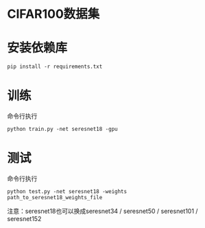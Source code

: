 # CIFAR100数据集

# 安装依赖库

```
pip install -r requirements.txt
```



# 训练

命令行执行
```
python train.py -net seresnet18 -gpu
```



# 测试

命令行执行

```
python test.py -net seresnet18 -weights path_to_seresnet18_weights_file
```



注意：seresnet18也可以换成seresnet34 / seresnet50 / seresnet101 / seresnet152